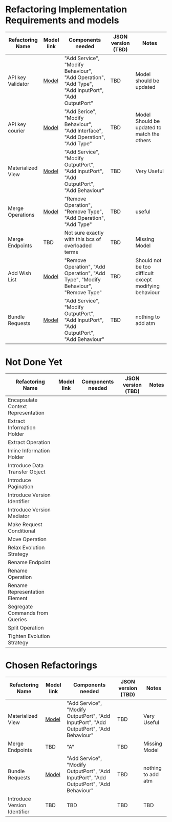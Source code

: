 
# Refactoring Implementation Requirements and models

| Refactoring Name | Model link | Components needed | JSON version (TBD) | Notes |
| ---------------- | ---------- | ----------------- | ------------------ | ---------------- |
| API key Validator | [Model](api-key-validator-model.jpg) | "Add Service", "Modify Behaviour", "Add Operation", "Add Type", "Add InputPort", "Add OutputPort" | TBD | Model should be updated |
| API key courier | [Model](api-key-courier-model.jpg) | "Add Serice", "Modify Behaviour", "Add Interface", "Add Operation", "Add Type" | TBD | Model Should be updated to match the others |
| Materialized View | [Model](materialized-view-model.jpg) | "Add Service", "Modify OutputPort", "Add InputPort", "Add OutputPort", "Add Behaviour" | TBD | Very Useful |
| Merge Operations | [Model](merge-operations-model.jpg) | "Remove Operation", "Remove Type", "Add Operation", "Add Type" | TBD | useful |
| Merge Endpoints | TBD | Not sure exactly with this bcs of overloaded terms | TBD | Missing Model |
| Add Wish List | [Model](add-wish-list-model.jpg) | "Remove Operation", "Add Operation", "Add Type", "Modify Behaviour", "Remove Type" | TBD | Should not be too difficult except modifying behaviour |
| Bundle Requests | [Model](bundle-requests-model.jpg) | "Add Service", "Modify OutputPort", "Add InputPort", "Add OutputPort", "Add Behaviour" | TBD | nothing to add atm |

# Not Done Yet
| Refactoring Name | Model link | Components needed | JSON version (TBD) | Notes |
| ---------------- | ---------- | ----------------- | ------------------ | ---------------- |
| Encapsulate Context Representation | | | | |
| Extract Information Holder | | | | |
| Extract Operation | | | | |
| Inline Information Holder | | | | |
| Introduce Data Transfer Object | | | | |
| Introduce Pagination | | | | |
| Introduce Version Identifier | | | | |
| Introduce Version Mediator | | | | |
| Make Request Conditional | | | | |
| Move Operation | | | | |
| Relax Evolution Strategy | | | | |
| Rename Endpoint | | | | |
| Rename Operation | | | | |
| Rename Representation Element | | | | |
| Segregate Commands from Queries | | | | |
| Split Operation | | | | |
| Tighten Evolution Strategy | | | | |


# Chosen Refactorings
| Refactoring Name | Model link | Components needed | JSON version (TBD) | Notes |
| ---------------- | ---------- | ----------------- | ------------------ | ---------------- |
| Materialized View | [Model](materialized-view-model.jpg) | "Add Service", "Modify OutputPort", "Add InputPort", "Add OutputPort", "Add Behaviour" | TBD | Very Useful |
| Merge Endpoints | TBD | "A" | TBD | Missing Model |
| Bundle Requests | [Model](bundle-requests-model.jpg) | "Add Service", "Modify OutputPort", "Add InputPort", "Add OutputPort", "Add Behaviour" | TBD | nothing to add atm |
| Introduce Version Identifier | TBD | TBD | TBD | TBD |
